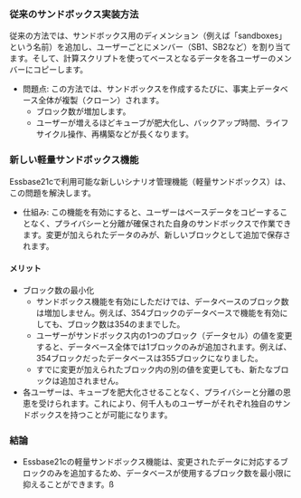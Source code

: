 ### 従来のサンドボックス実装方法
従来の方法では、サンドボックス用のディメンション（例えば「sandboxes」という名前）を追加し、ユーザーごとにメンバー（SB1、SB2など）を割り当てます。そして、計算スクリプトを使ってベースとなるデータを各ユーザーのメンバーにコピーします。

* 問題点: この方法では、サンドボックスを作成するたびに、事実上データベース全体が複製（クローン）されます。
    * ブロック数が増加します。
    * ユーザーが増えるほどキューブが肥大化し、バックアップ時間、ライフサイクル操作、再構築などが長くなります。

### 新しい軽量サンドボックス機能
Essbase21cで利用可能な新しいシナリオ管理機能（軽量サンドボックス）は、この問題を解決します。

* 仕組み: この機能を有効にすると、ユーザーはベースデータをコピーすることなく、プライバシーと分離が確保された自身のサンドボックスで作業できます。変更が加えられたデータのみが、新しいブロックとして追加で保存されます。

#### メリット
* ブロック数の最小化
    * サンドボックス機能を有効にしただけでは、データベースのブロック数は増加しません。例えば、354ブロックのデータベースで機能を有効にしても、ブロック数は354のままでした。
    * ユーザーがサンドボックス内の1つのブロック（データセル）の値を変更すると、データベース全体では1ブロックのみが追加されます。例えば、354ブロックだったデータベースは355ブロックになりました。
    * すでに変更が加えられたブロック内の別の値を変更しても、新たなブロックは追加されません。
* 各ユーザーは、キューブを肥大化させることなく、プライバシーと分離の恩恵を受けられます。これにより、何千人ものユーザーがそれぞれ独自のサンドボックスを持つことが可能になります。

### 結論
* Essbase21cの軽量サンドボックス機能は、変更されたデータに対応するブロックのみを追加するため、データベースが使用するブロック数を最小限に抑えることができます。ß